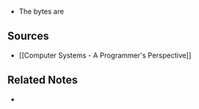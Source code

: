 - The bytes are 

## Sources
- [[Computer Systems - A Programmer's Perspective]]

## Related Notes
- 